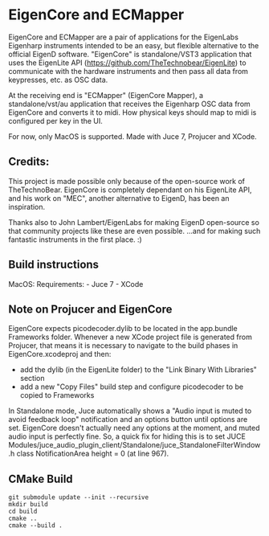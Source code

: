# EigenCore and ECMapper

EigenCore and ECMapper  are a pair of applications for the EigenLabs Eigenharp instruments intended to be an easy, but flexible alternative to the official EigenD software. "EigenCore" is standalone/VST3 application that uses the EigenLite API (https://github.com/TheTechnobear/EigenLite) to communicate with the hardware instruments and then pass all data from keypresses, etc. as OSC data.
 
At the receiving end is "ECMapper" (EigenCore Mapper), a standalone/vst/au application that receives the Eigenharp OSC data from EigenCore and converts it to midi. How physical keys should map to midi is configured per key in the UI.

For now, only MacOS is supported. Made with Juce 7, Projucer and XCode.

## Credits:
This project is made possible only because of the open-source work of TheTechnoBear. EigenCore is completely dependant on his EigenLite API, and his work on "MEC", another alternative to EigenD, has been an inspiration.

Thanks also to John Lambert/EigenLabs for making EigenD open-source so that community projects like these are even possible. ...and for making such fantastic instruments in the first place. :)

## Build instructions

MacOS:
Requirements:
    - Juce 7
    - XCode

## Note on Projucer and EigenCore
EigenCore expects picodecoder.dylib to be located in the app.bundle Frameworks folder. Whenever a new XCode project file is generated from Projucer, that means it is necessary to navigate to the build phases in EigenCore.xcodeproj and then:
- add the dylib (in the EigenLite folder) to the "Link Binary With Libraries" section
- add a new "Copy Files" build step and configure picodecoder to be copied to Frameworks

In Standalone mode, Juce automatically shows a "Audio input is muted to avoid feedback loop" notification and an options button until options are set. EigenCore doesn't actually need any options at the moment, and muted audio input is perfectly fine. So, a quick fix for hiding this is to set JUCE Modules/juce_audio_plugin_client/Standalone/juce_StandaloneFilterWindow.h class NotificationArea height = 0 (at line 967).




## CMake Build

```
git submodule update --init --recursive
mkdir build
cd build
cmake ..
cmake --build .
```



